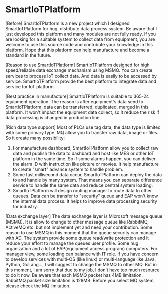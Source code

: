 # SmartIoTPlatform
[Before]
    SmartIoTPlatform is a new project which I designed SmartIoTPlatform for hug, distribute data process system. Be aware that I just developed this platform and many modules are not fully ready. If you are looking for a suitable system to collect data from equipment, you are welcome to use this source code and contribute your knowledge in this platform. Hope that this platform can help manufacture and become a standard in the future.

[Reason to use SmartIoTPlatform]
    SmartIoTPlatform designed for high speed/reliable data exchange mechanism using MSMQ. You can create services to process IoT collect data. And data is easily to be accessed by service. SmartIoTPlatform provide the best platform to integrate data and service for IoT platform.

[Best practice in manufacture]
    SmartIoTPlatform is suitable to 365-24 equipment operation. The reason is after equipment's data send to SmartIoTPlatform, data can be transferred, duplicated, merged in this platform. It won't impact the equipment data collect, so it reduce the risk if data processing is changed in production line.

[Rich data type support]
    Most of PLCs use tag data, the data type is limited with some primary type. MQ allow you to transfer raw data, image or files. So it create many possibility:
1. For manufacture dashboard, SmartIoTPlatform allow you to collect raw data and publish the data to dashbard and host like MES or other IoT platform in the same time. So if some alarms happen, you can deliver the alarm ID with instruction like picture or movies. It help manufacture to create "smart" advance system to handle problem.
2. Some fast millisecond data occur, SmartIoTPlatform can deploy the data to and handle by many system. That means you can separate difference service to handle the same data and reduce central system loading.
3. SmartIoTPlatform will design routing manager to route data to other queues. Data can be transfer to "security" queue and EAP won't know the internal data process. It helps to improve data processing security for industry.

[Data exchange layer]
    The data exchange layer is Microsoft message queue (MSMQ). It is allow to change to other message queue like RabbitMQ, ActiveMQ etc. but not implement yet and need your contribution.
    Some reason to use MSMQ in this moment that the queue security can manage with AD. The system provide some queue read/write protection and it reduce your effort to manage the queues user profile. Some hug organization and a lot of EAP(equipment access program) computers. For manager view, some loading can balance with IT role.
    If you have concern to develop services with multi-OS (like linux) or multi-language like Java, Python, GoLang..., I will suggest to change the MSMQ to other MQ. But in this moment, I am sorry that due to my job, I don't have too much resource to do it now.
    Be aware that each MSMQ packet has 4MB limitation. RabbitMQ packet size limitation is 128MB. Before you select MQ system, please check the MQ limitation.




